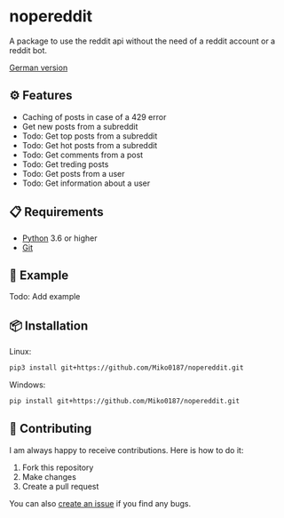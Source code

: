 # nopereddit

A package to use the reddit api without the need of a reddit account or a reddit bot.

[German version](https://github.com/Miko0187/nopereddit/blob/main/README.de.md)

## ⚙ Features

- Caching of posts in case of a 429 error
- Get new posts from a subreddit
- Todo: Get top posts from a subreddit
- Todo: Get hot posts from a subreddit
- Todo: Get comments from a post
- Todo: Get treding posts
- Todo: Get posts from a user
- Todo: Get information about a user

## 📋 Requirements

- [Python](https://www.python.org/downloads/) 3.6 or higher
- [Git](https://git-scm.com/downloads)

## 📖 Example

Todo: Add example

## 📦 Installation

Linux:

```sh
pip3 install git+https://github.com/Miko0187/nopereddit.git
```

Windows:

```sh
pip install git+https://github.com/Miko0187/nopereddit.git
```

## 🤝 Contributing

I am always happy to receive contributions. Here is how to do it:

1. Fork this repository
2. Make changes
3. Create a pull request

You can also [create an issue](https://github.com/Miko0187/nopereddit/issues/new) if you find any bugs.
